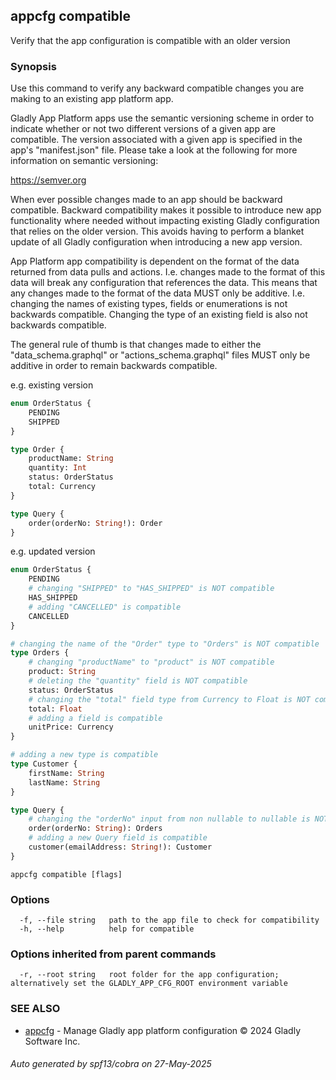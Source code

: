 ## appcfg compatible

Verify that the app configuration is compatible with an older version

### Synopsis

Use this command to verify any backward compatible changes you are making to
an existing app platform app.

Gladly App Platform apps use the semantic versioning scheme in order to indicate
whether or not two different versions of a given app are compatible. The version
associated with a given app is specified in the app's "manifest.json" file. Please
take a look at the following for more information on semantic versioning:

https://semver.org

When ever possible changes made to an app should be backward compatible. Backward
compatibility makes it possible to introduce new app functionality where needed
without impacting existing Gladly configuration that relies on the older version.
This avoids having to perform a blanket update of all Gladly configuration when
introducing a new app version.

App Platform app compatibility is dependent on the format of the data returned
from data pulls and actions. I.e. changes made to the format of this data will
break any configuration that references the data. This means that any changes
made to the format of the data MUST only be additive. I.e. changing the names
of existing types, fields or enumerations is not backwards compatible. Changing
the type of an existing field is also not backwards compatible.

The general rule of thumb is that changes made to either the "data_schema.graphql"
or "actions_schema.graphql" files MUST only be additive in order to remain backwards
compatible.

e.g. existing version

``` GraphQL
enum OrderStatus {
    PENDING
    SHIPPED
}

type Order {
    productName: String
    quantity: Int
    status: OrderStatus
    total: Currency
}

type Query {
    order(orderNo: String!): Order
}
```

e.g. updated version

``` GraphQL
enum OrderStatus {
    PENDING
    # changing "SHIPPED" to "HAS_SHIPPED" is NOT compatible
    HAS_SHIPPED
    # adding "CANCELLED" is compatible
    CANCELLED
}

# changing the name of the "Order" type to "Orders" is NOT compatible
type Orders {
    # changing "productName" to "product" is NOT compatible
    product: String
    # deleting the "quantity" field is NOT compatible
    status: OrderStatus
    # changing the "total" field type from Currency to Float is NOT compatible
    total: Float
    # adding a field is compatible
    unitPrice: Currency
}

# adding a new type is compatible
type Customer {
    firstName: String
    lastName: String
}

type Query {
    # changing the "orderNo" input from non nullable to nullable is NOT compatible
    order(orderNo: String): Orders
    # adding a new Query field is compatible
    customer(emailAddress: String!): Customer
}
```


```
appcfg compatible [flags]
```

### Options

```
  -f, --file string   path to the app file to check for compatibility
  -h, --help          help for compatible
```

### Options inherited from parent commands

```
  -r, --root string   root folder for the app configuration; alternatively set the GLADLY_APP_CFG_ROOT environment variable
```

### SEE ALSO

* [appcfg](appcfg.md)	 - Manage Gladly app platform configuration © 2024 Gladly Software Inc.

###### Auto generated by spf13/cobra on 27-May-2025
